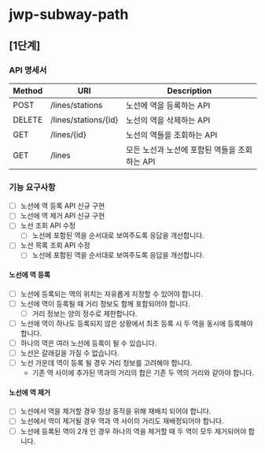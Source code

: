 # jwp-subway-path

## [1단계]

### API 명세서

| Method | URI                  | Description                 |
|--------|----------------------|-----------------------------|
| POST   | /lines/stations      | 노선에 역을 등록하는 API             |
| DELETE | /lines/stations/{id} | 노선의 역을 삭제하는 API             |
| GET    | /lines/{id}          | 노선의 역들을 조회하는 API            |
| GET    | /lines               | 모든 노선과 노선에 포함된 역들을 조회하는 API |

### 기능 요구사항

- [ ] 노선에 역 등록 API 신규 구현
- [ ] 노선에 역 제거 API 신규 구현
- [ ] 노선 조회 API 수정
    - [ ] 노선에 포함된 역을 순서대로 보여주도록 응답을 개선합니다.
- [ ] 노선 목록 조회 API 수정
    - [ ] 노선에 포함된 역을 순서대로 보여주도록 응답을 개선합니다.

#### 노선에 역 등록

- [ ] 노선에 등록되는 역의 위치는 자유롭게 지정할 수 있어야 합니다.
- [ ] 노선에 역이 등록될 때 거리 정보도 함께 포함되어야 합니다.
    - [ ] 거리 정보는 양의 정수로 제한합니다.
- [ ] 노선에 역이 하나도 등록되지 않은 상황에서 최초 등록 시 두 역을 동시에 등록해야 합니다.
- [ ] 하나의 역은 여러 노선에 등록이 될 수 있습니다.
- [ ] 노선은 갈래길을 가질 수 없습니다.
- [ ] 노선 가운데 역이 등록 될 경우 거리 정보를 고려해야 합니다.
    - 기존 역 사이에 추가된 역과의 거리의 합은 기존 두 역의 거리와 같아야 합니다.

#### 노선에 역 제거

- [ ] 노선에서 역을 제거할 경우 정상 동작을 위해 재배치 되어야 합니다.
- [ ] 노선에서 역이 제거될 경우 역과 역 사이의 거리도 재배정되어야 합니다.
- [ ] 노선에 등록된 역이 2개 인 경우 하나의 역을 제거할 때 두 역이 모두 제거되어야 합니다.
